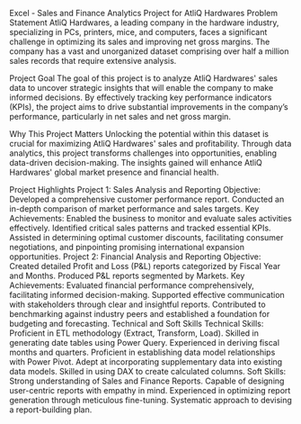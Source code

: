 Excel - Sales and Finance Analytics Project for AtliQ Hardwares
Problem Statement
AtliQ Hardwares, a leading company in the hardware industry, specializing in PCs, printers, mice, and computers, faces a significant challenge in optimizing its sales and improving net gross margins. The company has a vast and unorganized dataset comprising over half a million sales records that require extensive analysis.

Project Goal
The goal of this project is to analyze AtliQ Hardwares' sales data to uncover strategic insights that will enable the company to make informed decisions. By effectively tracking key performance indicators (KPIs), the project aims to drive substantial improvements in the company’s performance, particularly in net sales and net gross margin.

Why This Project Matters
Unlocking the potential within this dataset is crucial for maximizing AtliQ Hardwares' sales and profitability. Through data analytics, this project transforms challenges into opportunities, enabling data-driven decision-making. The insights gained will enhance AtliQ Hardwares' global market presence and financial health.

Project Highlights
Project 1: Sales Analysis and Reporting
Objective:
Developed a comprehensive customer performance report.
Conducted an in-depth comparison of market performance and sales targets.
Key Achievements:
Enabled the business to monitor and evaluate sales activities effectively.
Identified critical sales patterns and tracked essential KPIs.
Assisted in determining optimal customer discounts, facilitating consumer negotiations, and pinpointing promising international expansion opportunities.
Project 2: Financial Analysis and Reporting
Objective:
Created detailed Profit and Loss (P&L) reports categorized by Fiscal Year and Months.
Produced P&L reports segmented by Markets.
Key Achievements:
Evaluated financial performance comprehensively, facilitating informed decision-making.
Supported effective communication with stakeholders through clear and insightful reports.
Contributed to benchmarking against industry peers and established a foundation for budgeting and forecasting.
Technical and Soft Skills
Technical Skills:
Proficient in ETL methodology (Extract, Transform, Load).
Skilled in generating date tables using Power Query.
Experienced in deriving fiscal months and quarters.
Proficient in establishing data model relationships with Power Pivot.
Adept at incorporating supplementary data into existing data models.
Skilled in using DAX to create calculated columns.
Soft Skills:
Strong understanding of Sales and Finance Reports.
Capable of designing user-centric reports with empathy in mind.
Experienced in optimizing report generation through meticulous fine-tuning.
Systematic approach to devising a report-building plan.
